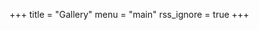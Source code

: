 +++
title = "Gallery"
menu = "main"
rss_ignore = true
+++

<head>
    <meta name="viewport" content="user-scalable=no, width=device-width, initial-scale=1, maximum-scale=1">
    <script type="text/javascript" src="https://cdn.jsdelivr.net/npm/jquery@3.3.1/dist/jquery.min.js"></script>
    <link href="https://cdn.jsdelivr.net/npm/nanogallery2@3/dist/css/nanogallery2.min.css" rel="stylesheet"
        type="text/css">
    <script type="text/javascript"
        src="https://cdn.jsdelivr.net/npm/nanogallery2@3/dist/jquery.nanogallery2.min.js"></script>
</head>

<div id="nanogallery2"
    data-nanogallery2 = '{ 
"viewerTools":     {
        "topLeft":    "pageCounter",
        "topRight":   "fullscreenButton, downloadButton, closeButton"
      },
      "thumbnailWidth":   "auto",
  	  "thumbnailHeight":  400,
      "thumbnailLabel":     { "display": false },
     "galleryMosaic" :   [
          { "c": 1, "r": 1, "w": 2, "h": 2 },
          { "c": 3, "r": 1, "w": 1, "h": 1 },
          { "c": 3, "r": 2, "w": 1, "h": 1 },
          { "c": 1, "r": 3, "w": 1, "h": 1 },
          { "c": 3, "r": 3, "w": 2, "h": 1 }
      ],
      "thumbnailDisplayOutsideScreen": false,
      "thumbnailBorderHorizontal": 0,
      "thumbnailBorderVertical": 0,
      "slideshowDelay": 500,
      "imageTransition": "swipe2"
    }'
  >
      <a href="/images/gallery/2024/8.jpg.webp" data-ngthumb="/images/gallery/2024/8-thumb.jpg.webp"></a>
      <a href="/images/gallery/2024/7.jpg.webp" data-ngthumb="/images/gallery/2024/7-thumb.jpg.webp"></a>
      <a href="/images/gallery/2024/6.jpg.webp" data-ngthumb="/images/gallery/2024/6-thumb.jpg.webp"></a>
      <a href="/images/gallery/2024/5.jpg.webp" data-ngthumb="/images/gallery/2024/5-thumb.jpg.webp"></a>
      <a href="/images/gallery/2024/4.jpg.webp" data-ngthumb="/images/gallery/2024/4-thumb.jpg.webp"></a>
      <a href="/images/gallery/2024/3.jpg.webp" data-ngthumb="/images/gallery/2024/3-thumb.jpg.webp"></a>
      <a href="/images/gallery/2024/2.jpg.webp" data-ngthumb="/images/gallery/2024/2-thumb.jpg.webp"></a>
      <a href="/images/gallery/2024/1.jpg.webp" data-ngthumb="/images/gallery/2024/1-thumb.jpg.webp"></a>
      <a href="/images/gallery/2023/44.jpg.webp" data-ngthumb="/images/gallery/2023/44-thumb.jpg.webp"></a>
      <a href="/images/gallery/2023/43.jpg.webp" data-ngthumb="/images/gallery/2023/43-thumb.jpg.webp"></a>
      <a href="/images/gallery/2023/42.jpg.webp" data-ngthumb="/images/gallery/2023/42-thumb.jpg.webp"></a>
      <a href="/images/gallery/2023/41.jpg.webp" data-ngthumb="/images/gallery/2023/41-thumb.jpg.webp"></a>
      <a href="/images/gallery/2023/40.jpg.webp" data-ngthumb="/images/gallery/2023/40-thumb.jpg.webp"></a>
      <a href="/images/gallery/2023/39.jpg.webp" data-ngthumb="/images/gallery/2023/39-thumb.jpg.webp"></a>
      <a href="/images/gallery/2023/38.jpg.webp" data-ngthumb="/images/gallery/2023/38-thumb.jpg.webp"></a>
      <a href="/images/gallery/2023/37.jpg.webp" data-ngthumb="/images/gallery/2023/37-thumb.jpg.webp"></a>
      <a href="/images/gallery/2023/36.jpg.webp" data-ngthumb="/images/gallery/2023/36-thumb.jpg.webp"></a>
      <a href="/images/gallery/2023/35.jpg.webp" data-ngthumb="/images/gallery/2023/35-thumb.jpg.webp"></a>
      <a href="/images/gallery/2023/34.jpg.webp" data-ngthumb="/images/gallery/2023/34-thumb.jpg.webp"></a>
      <a href="/images/gallery/2023/33.jpg.webp" data-ngthumb="/images/gallery/2023/33-thumb.jpg.webp"></a>
      <a href="/images/gallery/2023/32.jpg.webp" data-ngthumb="/images/gallery/2023/32-thumb.jpg.webp"></a>
      <a href="/images/gallery/2023/31.jpg.webp" data-ngthumb="/images/gallery/2023/31-thumb.jpg.webp"></a>
      <a href="/images/gallery/2023/30.jpg.webp" data-ngthumb="/images/gallery/2023/30-thumb.jpg.webp"></a>
      <a href="/images/gallery/2023/29.jpg.webp" data-ngthumb="/images/gallery/2023/29-thumb.jpg.webp"></a>
      <a href="/images/gallery/2023/28.jpg.webp" data-ngthumb="/images/gallery/2023/28-thumb.jpg.webp"></a>
      <a href="/images/gallery/2023/27.jpg.webp" data-ngthumb="/images/gallery/2023/27-thumb.jpg.webp"></a>
      <a href="/images/gallery/2023/26.jpg.webp" data-ngthumb="/images/gallery/2023/26-thumb.jpg.webp"></a>
      <a href="/images/gallery/2023/24.jpg.webp" data-ngthumb="/images/gallery/2023/24-thumb.jpg.webp"></a>
      <a href="/images/gallery/2023/25.jpg.webp" data-ngthumb="/images/gallery/2023/25-thumb.jpg.webp"></a>
      <a href="/images/gallery/2023/9.jpg.webp" data-ngthumb="/images/gallery/2023/9-thumb.jpg.webp"></a>
      <a href="/images/gallery/2023/8.jpg.webp" data-ngthumb="/images/gallery/2023/8-thumb.jpg.webp"></a>
      <a href="/images/gallery/2023/7.jpg.webp" data-ngthumb="/images/gallery/2023/7-thumb.jpg.webp"></a>
      <a href="/images/gallery/2023/6.jpg.webp" data-ngthumb="/images/gallery/2023/6-thumb.jpg.webp"></a>
      <a href="/images/gallery/2023/5.jpg.webp" data-ngthumb="/images/gallery/2023/5-thumb.jpg.webp"></a>
      <a href="/images/gallery/2023/4.jpg.webp" data-ngthumb="/images/gallery/2023/4-thumb.jpg.webp"></a>
      <a href="/images/gallery/2023/3.jpg.webp" data-ngthumb="/images/gallery/2023/3-thumb.jpg.webp"></a>
      <a href="/images/gallery/2023/2.jpg.webp" data-ngthumb="/images/gallery/2023/2-thumb.jpg.webp"></a>
      <a href="/images/gallery/2023/1.jpg.webp" data-ngthumb="/images/gallery/2023/1-thumb.jpg.webp"></a>
      <a href="/images/gallery/2023/10.jpg.webp" data-ngthumb="/images/gallery/2023/10-thumb.jpg.webp"></a>
      <a href="/images/gallery/2023/11.jpg.webp" data-ngthumb="/images/gallery/2023/11-thumb.jpg.webp"></a>
      <a href="/images/gallery/2023/12.jpg.webp" data-ngthumb="/images/gallery/2023/12-thumb.jpg.webp"></a>
      <a href="/images/gallery/2023/13.jpg.webp" data-ngthumb="/images/gallery/2023/13-thumb.jpg.webp"></a>
      <a href="/images/gallery/2023/14.jpg.webp" data-ngthumb="/images/gallery/2023/14-thumb.jpg.webp"></a>
      <a href="/images/gallery/2023/15.jpg.webp" data-ngthumb="/images/gallery/2023/15-thumb.jpg.webp"></a>
      <a href="/images/gallery/2023/16.jpg.webp" data-ngthumb="/images/gallery/2023/16-thumb.jpg.webp"></a>
      <a href="/images/gallery/2023/17.jpg.webp" data-ngthumb="/images/gallery/2023/17-thumb.jpg.webp"></a>
      <a href="/images/gallery/2023/18.jpg.webp" data-ngthumb="/images/gallery/2023/18-thumb.jpg.webp"></a>
      <a href="/images/gallery/2023/19.jpg.webp" data-ngthumb="/images/gallery/2023/19-thumb.jpg.webp"></a>
      <a href="/images/gallery/2023/20.jpg.webp" data-ngthumb="/images/gallery/2023/20-thumb.jpg.webp"></a>
      <a href="/images/gallery/2023/21.jpg.webp" data-ngthumb="/images/gallery/2023/21-thumb.jpg.webp"></a>
      <a href="/images/gallery/2023/22.jpg.webp" data-ngthumb="/images/gallery/2023/22-thumb.jpg.webp"></a>
      <a href="/images/gallery/2023/23.jpg.webp" data-ngthumb="/images/gallery/2023/23-thumb.jpg.webp"></a>
      <a href="/images/gallery/2021/1.jpg.webp" data-ngthumb="/images/gallery/2021/1-thumb.jpg.webp"></a>
      <a href="/images/gallery/2021/2.jpg.webp" data-ngthumb="/images/gallery/2021/2-thumb.jpg.webp"></a>
      <a href="/images/gallery/2021/3.jpg.webp" data-ngthumb="/images/gallery/2021/3-thumb.jpg.webp"></a>
      <a href="/images/gallery/2021/4.jpg.webp" data-ngthumb="/images/gallery/2021/4-thumb.jpg.webp"></a>
      <a href="/images/gallery/2021/5.jpg.webp" data-ngthumb="/images/gallery/2021/5-thumb.jpg.webp"></a>
      <a href="/images/gallery/2020/1.jpg.webp" data-ngthumb="/images/gallery/2020/1-thumb.jpg.webp"></a>
      <a href="/images/gallery/2020/2.jpg.webp" data-ngthumb="/images/gallery/2020/2-thumb.jpg.webp"></a>
      <a href="/images/gallery/2020/3.jpg.webp" data-ngthumb="/images/gallery/2020/3-thumb.jpg.webp"></a>
      <a href="/images/gallery/2020/4.jpg.webp" data-ngthumb="/images/gallery/2020/4-thumb.jpg.webp"></a>
      <a href="/images/gallery/2020/5.jpg.webp" data-ngthumb="/images/gallery/2020/5-thumb.jpg.webp"></a>
      <a href="/images/gallery/2020/6.jpg.webp" data-ngthumb="/images/gallery/2020/6-thumb.jpg.webp"></a>
      <a href="/images/gallery/2020/7.jpg.webp" data-ngthumb="/images/gallery/2020/7-thumb.jpg.webp"></a>
      <a href="/images/gallery/2020/8.jpg.webp" data-ngthumb="/images/gallery/2020/8-thumb.jpg.webp"></a>
</div>
